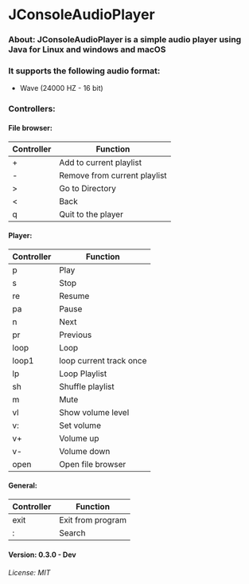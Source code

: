 # JConsoleAudioPlayer

### About: JConsoleAudioPlayer is a simple audio player using Java for Linux and windows and macOS <br>
### It supports the following audio format: 
- Wave (24000 HZ - 16 bit) 

### Controllers: 

#### File browser:
| Controller | Function                     |
|------------|------------------------------|
| +          | Add to current playlist      |
| -          | Remove from current playlist |
 | &gt;       | Go to Directory              |
| &lt;       | Back                         |
| q          | Quit to the player           |
#### Player:
| Controller | Function                |
|------------|-------------------------|
| p          | Play                    |
| s          | Stop                    |
| re         | Resume                  |
 | pa         | Pause                   |
 | n          | Next                    |
 | pr         | Previous                |
 | loop       | Loop                    |
| loop1      | loop current track once |
 | lp         | Loop Playlist           |
| sh         | Shuffle playlist        |
| m          | Mute                    |
| vl         | Show volume level       |
| v:         | Set volume              |
| v+         | Volume up               |
| v-         | Volume down             |
| open       | Open file browser       |

#### General:
| Controller | Function          |
|------------|-------------------|
| exit       | Exit from program |
| :          | Search            |

#### Version: 0.3.0 - Dev

###### License: MIT
